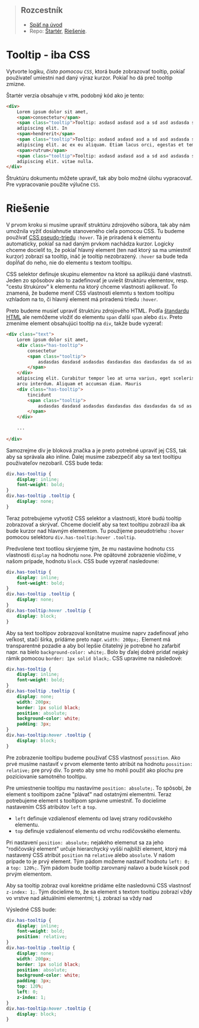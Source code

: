> ## Rozcestník
> - [Späť na úvod](../README.md)
> - Repo: [Štartér](/../../tree/starter/tooltip-css), [Riešenie](/../../tree/main/tooltip-css).

# Tooltip - iba CSS

Vytvorte logiku, _čisto pomocou `CSS`_, ktorá bude zobrazovať tooltip, pokiaľ používateľ umiestni nad daný výraz kurzor.
Pokiaľ ho dá preč tooltip zmizne.

Štartér verzia obsahuje v `HTML` podobný kód ako je tento:
```html
<div>
    Lorem ipsum dolor sit amet, 
    <span>consectetur</span>
    <span class="tooltip">Tooltip: asdasd asdasd asd a sd asd asdasda sda</span> 
    adipiscing elit. In 
    <span>hendrerit</span>
    <span class="tooltip">Tooltip: asdasd asdasd asd a sd asd asdasda sda</span> 
    adipiscing elit. ac ex eu aliquam. Etiam lacus orci, egestas et tempor at, 
    <span>rutrum</span>
    <span class="tooltip">Tooltip: asdasd asdasd asd a sd asd asdasda sda</span> 
    adipiscing elit. vitae nulla.
</div>
```

Štruktúru dokumentu môžete upraviť, tak aby bolo možné úlohu vypracovať. Pre vypracovanie použite výlučne `CSS`.
# Riešenie

V prvom kroku si musíme upraviť struktúru zdrojového súbora, tak aby nám umožnila vyžiť dosiahnutie stanoveného cieľa
pomocou CSS. Tu budeme používať [CSS pseudo-triedu](https://www.w3schools.com/css/css_pseudo_classes.asp) `:hover`.
Tá je priradená k elementu automaticky, pokiaľ sa nad daným prvkom nachádza kurzor. Logicky chceme docieliť to, že pokiaľ
hlavný element (ten nad ktorý sa ma umiestniť kurzor) zobrazí sa tooltip, ináč je tooltip nezobrazený. `:hover` sa bude teda
dopĺňať do neho, nie do elementu s textom tooltipu.

CSS selektor definuje skupinu elementov na ktoré sa aplikujú dané vlastnsti. Jeden zo spôsobov ako to zadefinovať je
uviešt štruktúru elementov, resp. "cestu štrukúrov" k elementu na ktorý chceme vlastnosti aplikovať. To znamená,
že budeme meniť CSS vlastnosti elemntu s textom tooltipu vzhladom na to, či hlavný element má priradenú triedu `:hover`.

Preto budeme musieť upraviť štruktúru zdrojového HTML. Podľa [štandardu HTML](https://html.spec.whatwg.org/multipage/text-level-semantics.html#the-span-element) ale
nemôžeme vložiť do elementu `span` ďalší `span` alebo `div`. Preto zmeníme element obsahujúci tooltip na `div`, takže
bude vyzerať:

```HTML
<div class="text">
    Lorem ipsum dolor sit amet, 
    <div class="has-tooltip">
        consectetur
        <span class="tooltip">
            asdasdas dasdasd asdasdas dasdasdas das dasdasdas da sd as da sd as d
        </span>
    </div>
    adipiscing elit. Curabitur tempor leo at urna varius, eget scelerisque
    arcu interdum. Aliquam et accumsan diam. Mauris 
    <div class="has-tooltip">
        tincidunt
        <span class="tooltip">
            asdasdas dasdasd asdasdas dasdasdas das dasdasdas da sd as da sd as d
        </span>
    </div>
    
    ...
    
</div>
```

Samozrejme div je bloková značka a je preto potrebné upraviť jej CSS, tak aby sa správala ako inline. Ďalej musíme
zabezpečiť aby sa text tooltipu použivateľov nezobaril. CSS bude teda:

```css
div.has-tooltip {
    display: inline;
    font-weight: bold;
}
div.has-tooltip .tooltip {
    display: none;
}
```

Teraz potrebujeme vytvotiž CSS selektor a vlastnosti, ktoré budú tooltip zobrazovať a skrývať. Chceme docieliť aby
sa text tooltipu zobrazil iba ak bude kurzor nad hlavným elementom. Tu použijeme pseudotriehu `:hover` pomocou selektoru
`div.has-tooltip:hover .tooltip`.

Predvolene text tootliou skryjeme tým, že mu nastavíme hodnotu `CSS` vlastnosti `display` na hodnotu `none`. Pre opätovné
zobrazenie vložíme, v našom prípade, hodnotu `block`. CSS bude vyzerať nasledovne:

```css
div.has-tooltip {
    display: inline;
    font-weight: bold;
}
div.has-tooltip .tooltip {
    display: none;
}
div.has-tooltip:hover .tooltip {
    display: block;
}
```
Aby sa text tooltipov zobrazoval konštatne musíme naprv zadefinovať jeho veľkost, stačí šírka, prídáme preto napr.
`width: 200px;`. Element má transparentné pozadie a aby bol lepšie čitatelný je potrebné ho zafarbiť napr. na bielo
`background-color: white;`. Bolo by ďalej dobré pridať nejaký rámik pomocou `border: 1px solid black;`. CSS upravíme na
následové:

```css
div.has-tooltip {
    display: inline;
    font-weight: bold;
}
div.has-tooltip .tooltip {
    display: none;
    width: 200px;
    border: 1px solid black;
    position: absolute;
    background-color: white;
    padding: 3px;
}
div.has-tooltip:hover .tooltip {
    display: block;
}
```


Pre zobrazenie tooltipu budeme používať CSS vlastnosť `possition`. Ako prvé musíme nastaviť v prvom elemente tento
atribút na hodnotu `possition: relative;` pre prvý div. To preto aby sme ho mohli použiť ako plochu pre pozíciovanie
samotného tooltipu.

Pre umiestnenie tooltipu mu nastavíme `position: absolute;`. To spôsobí, že element s tooltipom začne "plávať" nad
ostatnými elementmi. Teraz potrebujeme element s tooltipom správne umiestniť. To docielime nastavením CSS atribútov
`left` a `top`.

- `left` definuje vzdialenosť elementu od lavej strany rodičovského elementu.
- `top` definuje vzdialenosť elementu od vrchu rodičovského elementu.

Pri nastavení `position: absolute;` nejakého elemenut sa za jeho "rodičovský element" určuje hierarchycký vyšší
najbliží element, ktorý má nastavený CSS atribút `position` na `relative` alebo `absolute`. V našom prípade to je
prvý element. Tým pádom možeme nastaviť hodnotu `left: 0;` a `top: 120%;`. Tým pádom bude tooltip zarovnaný nalavo
a bude kúsok pod prvým elementom.

Aby sa tooltip zobraz oval korektne pridáme ešte nasledovnú CSS vlastnosť `z-index: 1;`. Tým docielime to, že sa element
s textom tooltipu zobrazí vždy vo vrstve nad aktuálnimi elementmi; t.j. zobrazí sa vždy nad

Výsledné CSS bude:

```css
div.has-tooltip {
    display: inline;
    font-weight: bold;
    position: relative;
}
div.has-tooltip .tooltip {
    display: none;
    width: 200px;
    border: 1px solid black;
    position: absolute;
    background-color: white;
    padding: 3px;
    top: 120%;
    left: 0;
    z-index: 1;
}
div.has-tooltip:hover .tooltip {
    display: block;
}
```